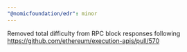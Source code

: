 ```yaml
---
"@nomicfoundation/edr": minor
---
```


Removed total difficulty from RPC block responses following https://github.com/ethereum/execution-apis/pull/570
